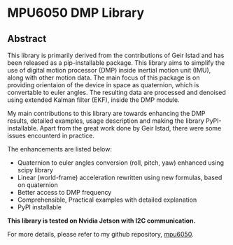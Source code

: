 # MPU6050 DMP Library
## Abstract
This library is primarily derived from the contributions of Geir Istad and has been released as a pip-installable package. This library aims to simplify the use of digital motion processor (DMP) inside inertial motion unit (IMU), along with other motion data. The main focus of this package is on providing orientaion of the device in space as quaternion, which is convertable to euler angles. The resulting data are processed and denoised using extended Kalman filter (EKF), inside the DMP module.

My main contributions to this library are towards enhancing the DMP results, detailed examples, usage description and making the library PyPI-installable. Apart from the great work done by Geir Istad, there were some issues encounterd in practice.

The enhancements are listed below:
- Quaternion to euler angles conversion (roll, pitch, yaw) enhanced using scipy library
- Linear (world-frame) acceleration rewritten using new formulas, based on quaternion
- Better access to DMP frequency
- Comprehensible, Practical examples with detailed explanation
- PyPI installable

**This library is tested on Nvidia Jetson with I2C communication.**

For more details, please refer to my github repository,
[mpu6050](https://github.com/OmidAlek/mpu6050).